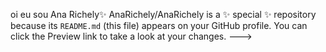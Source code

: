 oi eu sou Ana Richely✨
AnaRichely/AnaRichely is a ✨ special ✨ repository because its `README.md` (this file) appears on your GitHub profile.
You can click the Preview link to take a look at your changes.
--->
